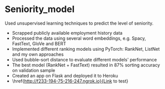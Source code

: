 # Seniority_model

Used unsupervised learning techniques to predict the level of seniority.
* Scrapped publicly available employment history data
* Processed the data using several word embeddings, e.g. Spacy, FastText, GloVe and BERT 
* Implemented different ranking models using PyTorch: RankNet, ListNet and my own approaches 
* Used bubble-sort distance to evaluate different models' performance
* The best model (RankNet + FastText) resulted in 87\% sorting accuracy on validation sample
* Created an app on Flask and deployed it to Heroku
* \href{http://f233-194-75-216-247.ngrok.io}{Link to test}
